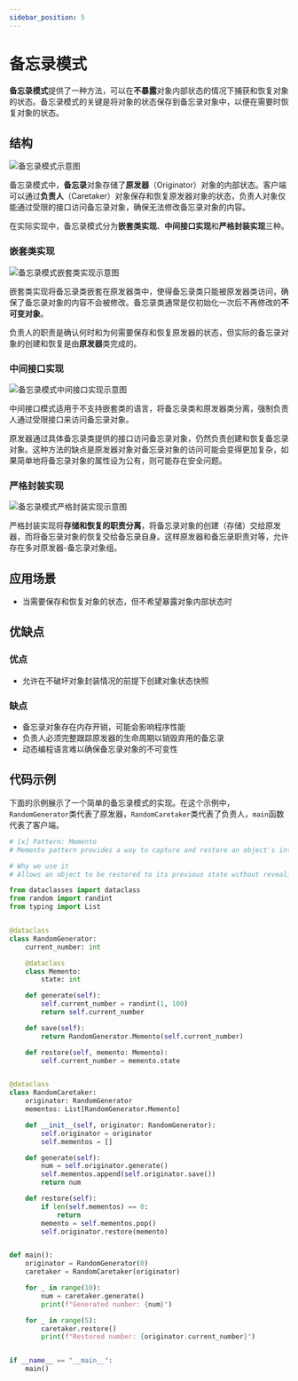 ```yaml
---
sidebar_position: 5
---
```


# 备忘录模式
**备忘录模式**提供了一种方法，可以在**不暴露**对象内部状态的情况下捕获和恢复对象的状态。备忘录模式的关键是将对象的状态保存到备忘录对象中，以便在需要时恢复对象的状态。

## 结构

![备忘录模式示意图](https://refactoringguru.cn/images/patterns/diagrams/memento/solution-zh.png)

备忘录模式中，**备忘录**对象存储了**原发器**（Originator）对象的内部状态。客户端可以通过**负责人**（Caretaker）对象保存和恢复原发器对象的状态，负责人对象仅能通过受限的接口访问备忘录对象，确保无法修改备忘录对象的内容。

在实际实现中，备忘录模式分为**嵌套类实现**、**中间接口实现**和**严格封装实现**三种。

### 嵌套类实现

![备忘录模式嵌套类实现示意图](https://refactoringguru.cn/images/patterns/diagrams/memento/structure1.png)

嵌套类实现将备忘录类嵌套在原发器类中，使得备忘录类只能被原发器类访问，确保了备忘录对象的内容不会被修改。备忘录类通常是仅初始化一次后不再修改的**不可变对象**。

负责人的职责是确认何时和为何需要保存和恢复原发器的状态，但实际的备忘录对象的创建和恢复是由**原发器**类完成的。

### 中间接口实现

![备忘录模式中间接口实现示意图](https://refactoringguru.cn/images/patterns/diagrams/memento/structure2.png)

中间接口模式适用于不支持嵌套类的语言，将备忘录类和原发器类分离，强制负责人通过受限接口来访问备忘录对象。

原发器通过具体备忘录类提供的接口访问备忘录对象，仍然负责创建和恢复备忘录对象。这种方法的缺点是原发器对象对备忘录对象的访问可能会变得更加复杂，如果简单地将备忘录对象的属性设为公有，则可能存在安全问题。

### 严格封装实现

![备忘录模式严格封装实现示意图](https://refactoringguru.cn/images/patterns/diagrams/memento/structure3.png)

严格封装实现将**存储和恢复的职责分离**，将备忘录对象的创建（存储）交给原发器，而将备忘录对象的恢复交给备忘录自身。这样原发器和备忘录职责对等，允许存在多对原发器-备忘录对象组。

## 应用场景

- 当需要保存和恢复对象的状态，但不希望暴露对象内部状态时

## 优缺点
### 优点
- 允许在不破坏对象封装情况的前提下创建对象状态快照

### 缺点
- 备忘录对象存在内存开销，可能会影响程序性能
- 负责人必须完整跟踪原发器的生命周期以销毁弃用的备忘录
- 动态编程语言难以确保备忘录对象的不可变性

## 代码示例

下面的示例展示了一个简单的备忘录模式的实现。在这个示例中，`RandomGenerator`类代表了原发器，`RandomCaretaker`类代表了负责人，`main`函数代表了客户端。

```python livecodes console=full
# [x] Pattern: Memento
# Memento pattern provides a way to capture and restore an object's internal state without exposing its internal structure

# Why we use it
# Allows an object to be restored to its previous state without revealing its internal structure

from dataclasses import dataclass
from random import randint
from typing import List


@dataclass
class RandomGenerator:
    current_number: int

    @dataclass
    class Memento:
        state: int

    def generate(self):
        self.current_number = randint(1, 100)
        return self.current_number

    def save(self):
        return RandomGenerator.Memento(self.current_number)

    def restore(self, memento: Memento):
        self.current_number = memento.state


@dataclass
class RandomCaretaker:
    originator: RandomGenerator
    mementos: List[RandomGenerator.Memento]

    def __init__(self, originator: RandomGenerator):
        self.originator = originator
        self.mementos = []

    def generate(self):
        num = self.originator.generate()
        self.mementos.append(self.originator.save())
        return num

    def restore(self):
        if len(self.mementos) == 0:
            return
        memento = self.mementos.pop()
        self.originator.restore(memento)


def main():
    originator = RandomGenerator(0)
    caretaker = RandomCaretaker(originator)

    for _ in range(10):
        num = caretaker.generate()
        print(f"Generated number: {num}")

    for _ in range(5):
        caretaker.restore()
        print(f"Restored number: {originator.current_number}")


if __name__ == "__main__":
    main()
```